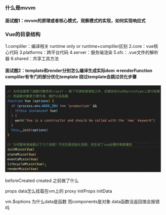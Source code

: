 ###  什么是mvvm
#### 面试题1：mvvm的原理或者核心模式，观察模式的实现，如何实现响应式

### Vue的目录结构

1.compliler：编译相关
runtime only  or  runtime+compliler区别
2.core：vue核心代码
3.platforms：跨平台代码
4.server：服务端渲染
5.sfc：.vue文件的解析器
6.shared：共享工具方法

#### 面试题2：template和render分别怎么编译生成实际dom   =>renderFunction compliler有专门的部分优化template 绕过template会跳过优化步骤

![avatar](./vue1.png)


beforeCreated created 之前做了什么

props data怎么挂载在vm上的 proxy
initProps initData

vm.$options  为什么data是函数 而components是对象
             data函数没返回值会报错吗
              